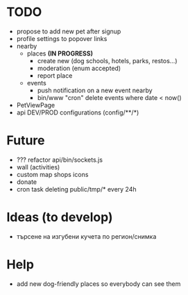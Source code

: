 TODO
======================
- propose to add new pet after signup
- profile settings to popover links
- nearby
    - places **(IN PROGRESS)**
        - create new (dog schools, hotels, parks, restos...)
        - moderation (enum accepted)
        - report place
    - events
        - push notification on a new event nearby
        - bin/www "cron" delete events where date < now()
- PetViewPage
- api DEV/PROD configurations (config/**/*)

Future
======================
- ??? refactor api/bin/sockets.js
- wall (activities)
- custom map shops icons
- donate
- cron task deleting public/tmp/* every 24h

Ideas (to develop)
======================
- търсене на изгубени кучета по регион/снимка

Help
======================
- add new dog-friendly places so everybody can see them